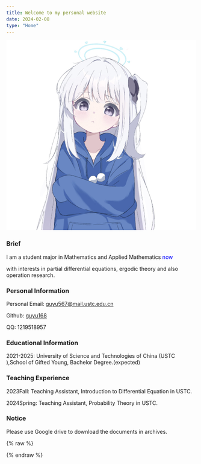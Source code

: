 ```yaml
---
title: Welcome to my personal website
date: 2024-02-08
type: "Home"
---
```


![](/images/1.jpg)

### Brief

I am a student major in Mathematics and Applied Mathematics <span style="color:blue" title="Year 2023">now</span>

with interests in partial differential equations, ergodic theory and also operation research.

### Personal Information

Personal Email: <a href="mailto:guyu567@mail.ustc.edu.cn">guyu567@mail.ustc.edu.cn</a>  <i class="fa fa-envelope"></i>

Github: [guyu168](https://github.com/guyu168) <i class="fa-brands fa-github"></i>

QQ: 1219518957

### Educational Information

2021-2025: University of Science and Technologies of China (USTC <a href="https://www.ustc.edu.cn"> <i class="fa fa-book"></i></a>),School of Gifted Young, Bachelor Degree.(expected)

### Teaching Experience

2023Fall:	Teaching Assistant, Introduction to Differential Equation in USTC.

2024Spring: Teaching Assistant, Probability Theory in USTC.

### Notice

Please use Google drive to download the documents in archives.

{% raw %}
<script>
  window.onload=function(){document.getElementsByClassName("toggle sidebar-toggle")[0].click();}
</script>
{% endraw %}
